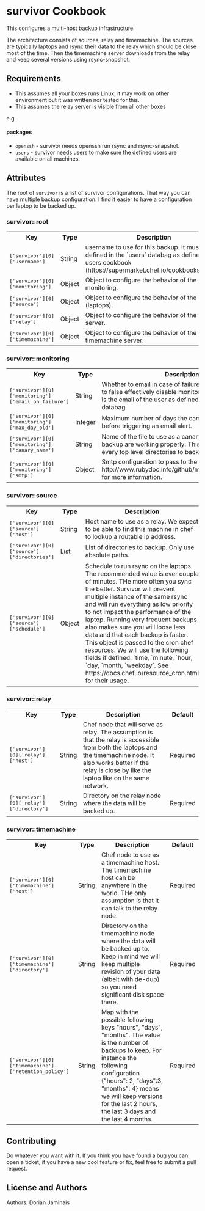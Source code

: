 survivor Cookbook
=================

This configures a multi-host backup infrastructure.

The architecture consists of sources, relay and timemachine.
The sources are typically laptops and rsync their data to the relay which should be close most of the time. Then the timemachine server downloads from the relay and keep several versions using rsync-snapshot.


Requirements
------------
* This assumes all your boxes runs Linux, it may work on other environment but it was written nor tested for this.
* This assumes the relay server is visible from all other boxes

e.g.
#### packages
- `openssh` - survivor needs openssh run rsync and rsync-snapshot.
- `users` - survivor needs users to make sure the defined users are available on all machines.


Attributes
----------

The root of `survivor` is a list of survivor configurations. That way you can have multiple backup configuration. I find it easier to have a configuration per laptop to be backed up.

### survivor::root
<table>
  <tr>
    <th>Key</th>
    <th>Type</th>
    <th>Description</th>
    <th>Default</th>
  </tr>
  <tr>
    <td><tt>['survivor'][0]['username']</tt></td>
    <td>String</td>
    <td>username to use for this backup. It must be defined in the `users` databag as defined in the users cookbook (https://supermarket.chef.io/cookbooks/users).</td>
    <td>Required</td>
  </tr>
  <tr>
    <td><tt>['survivor'][0]['monitoring']</tt></td>
    <td>Object</td>
    <td>Object to configure the behavior of the monitoring.</td>
    <td>Required</td>
  </tr>
  <tr>
    <td><tt>['survivor'][0]['source']</tt></td>
    <td>Object</td>
    <td>Object to configure the behavior of the sources (laptops).</td>
    <td>Required</td>
  </tr>
  <tr>
    <td><tt>['survivor'][0]['relay']</tt></td>
    <td>Object</td>
    <td>Object to configure the behavior of the relay server.</td>
    <td>Required</td>
  </tr>
  <tr>
    <td><tt>['survivor'][0]['timemachine']</tt></td>
    <td>Object</td>
    <td>Object to configure the behavior of the timemachine server.</td>
    <td>Required</td>
  </tr>
</table>

### survivor::monitoring
<table>
  <tr>
    <th>Key</th>
    <th>Type</th>
    <th>Description</th>
    <th>Default</th>
  </tr>
  <tr>
    <td><tt>['survivor'][0]['monitoring']['email_on_failure']</tt></td>
    <td>String</td>
    <td>Whether to email in case of failures or not. Setting this to false effectively disable monitoring. The email used is the email of the user as defined in the `users` databag.</td>
    <td><tt>True</tt></td>
  </tr>
  <tr>
    <td><tt>['survivor'][0]['monitoring']['max_day_old']</tt></td>
    <td>Integer</td>
    <td>Maximum number of days the canary can be delayed before triggering an email alert.</td>
    <td><tt>5</tt></td>
  </tr>
  <tr>
    <td><tt>['survivor'][0]['monitoring']['canary_name']</tt></td>
    <td>String</td>
    <td>Name of the file to use as a canary to make sure the backup are working properly. This file will be created in every top level directories to backup.</td>
    <td><tt>.survivor.canary</tt></td>
  </tr>
  <tr>
    <td><tt>['survivor'][0]['monitoring']['smtp']</tt></td>
    <td>Object</td>
    <td>Smtp configuration to pass to the Mail library. See http://www.rubydoc.info/github/mikel/mail/Mail.defaults for more information.</td>
    <td><tt></tt></td>
  </tr>
</table>

### survivor::source
<table>
  <tr>
    <th>Key</th>
    <th>Type</th>
    <th>Description</th>
    <th>Default</th>
  </tr>
  <tr>
    <td><tt>['survivor'][0]['source']['host']</tt></td>
    <td>String</td>
    <td>Host name to use as a relay. We expect to be able to find this machine in chef to lookup a routable ip address.</td>
    <td>Required</td>
  </tr>
  <tr>
    <td><tt>['survivor'][0]['source']['directories']</tt></td>
    <td>List<String></td>
    <td>List of directories to backup. Only use absolute paths.</td>
    <td>Required</td>
  </tr>
  <tr>
    <td><tt>['survivor'][0]['source']['schedule']</tt></td>
    <td>Object</td>
    <td>Schedule to run rsync on the laptops. The recommended value is ever couple of minutes. THe more often you sync the better. Survivor will prevent multiple instance of the same rsync and will run everything as low priority to not impact the performance of the laptop. Running very frequent backups also makes sure you will loose less data and that each backup is faster. This object is passed to the cron chef resources. We will use the following fields if defined: `time, `minute, `hour, `day, `month, `weekday`. See https://docs.chef.io/resource_cron.html for their usage.</td>
    <td>Required</td>
  </tr>
</table>

### survivor::relay
<table>
  <tr>
    <th>Key</th>
    <th>Type</th>
    <th>Description</th>
    <th>Default</th>
  </tr>
  <tr>
    <td><tt>['survivor'][0]['relay']['host']</tt></td>
    <td>String</td>
    <td>Chef node that will serve as relay. The assumption is that the relay is accessible from both the laptops and the timemachine node. It also works better if the relay is close by like the laptop like on the same network.</td>
    <td>Required</td>
  </tr>
  <tr>
    <td><tt>['survivor'][0]['relay']['directory']</tt></td>
    <td>String</td>
    <td>Directory on the relay node where the data will be backed up.</td>
    <td>Required</td>
  </tr>
</table>

### survivor::timemachine
<table>
  <tr>
    <th>Key</th>
    <th>Type</th>
    <th>Description</th>
    <th>Default</th>
  </tr>
  <tr>
    <td><tt>['survivor'][0]['timemachine']['host']</tt></td>
    <td>String</td>
    <td>Chef node to use as a timemachine host. The timemachine host can be anywhere in the world. THe only assumption is that it can talk to the relay node.</td>
    <td>Required</td>
  </tr>
  <tr>
    <td><tt>['survivor'][0]['timemachine']['directory']</tt></td>
    <td>String</td>
    <td>Directory on the timemachine node where the data will be backed up to. Keep in mind we will keep multiple revision of your data (albeit with de-dup) so you need significant disk space there.</td>
    <td>Required</td>
  </tr>
  <tr>
    <td><tt>['survivor'][0]['timemachine']['retention_policy']</tt></td>
    <td>String</td>
    <td>Map with the possible following keys "hours", "days", "months". The value is the number of backups to keep. For instance the following configuration {"hours": 2, "days":3, "months": 4} means we will keep versions for the last 2 hours, the last 3 days and the last 4 months.</td>
    <td>Required</td>
  </tr>
</table>


Contributing
------------
Do whatever you want with it. If you think you have found a bug you can open a ticket, if you have a new cool feature or fix, feel free to submit a pull request.


License and Authors
-------------------
Authors: Dorian Jaminais
